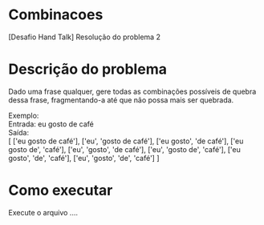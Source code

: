 # Combinacoes
 [Desafio Hand Talk] Resolução do problema 2
 
# Descrição do problema
Dado uma frase qualquer, gere todas as combinações possíveis de quebra dessa frase, fragmentando-a até que não possa mais ser quebrada.

Exemplo: <br>
Entrada: eu gosto de café <br>
Saída:<br>
[
  ['eu gosto de café'],
  ['eu', 'gosto de café'],
  ['eu gosto', 'de café'],
  ['eu gosto de', 'café'],
  ['eu', 'gosto', 'de café'],
  ['eu', 'gosto de', 'café'],
  ['eu gosto', 'de', 'café'],
  ['eu', 'gosto', 'de', 'café']
]

# Como executar
Execute o arquivo ....

